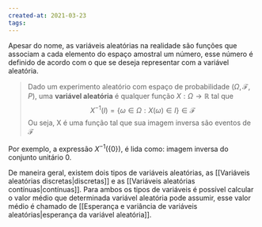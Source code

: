 ```yaml
---
created-at: 2021-03-23
tags:
---
```

Apesar do nome, as variáveis aleatórias na realidade são funções que associam a cada elemento do espaço amostral um número, esse número é definido de acordo com o que se deseja representar com a variável aleatória.
> Dado um experimento aleatório com espaço de probabilidade ($\Omega, \mathcal{F}, P$), uma **variável aleatória** é qualquer função $X:\Omega\rightarrow\mathbb{R}$ tal que
$$X^{-1}(I)=\{\omega\in\Omega:X(\omega)\in I\}\in\mathcal{F}$$
>Ou seja, X é uma função tal que sua imagem inversa são eventos de $\mathcal{F}$

Por exemplo, a expressão $X^{-1}(\{0\})$, é lida como: imagem inversa do conjunto unitário $0$.

De maneira geral, existem dois tipos de variáveis aleatórias, as [[Variáveis aleatórias discretas|discretas]] e as [[Variáveis aleatórias contínuas|contínuas]]. Para ambos os tipos de variáveis é possível calcular o valor médio que determinada variável aleatória pode assumir, esse valor médio é chamado de [[Esperança e variância de variáveis aleatórias|esperança da variável aleatória]].